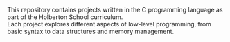 
This repository contains projects written in the C programming language as part of the Holberton School curriculum.  
Each project explores different aspects of low-level programming, from basic syntax to data structures and memory management.